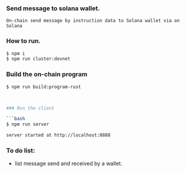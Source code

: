 ### Send message to solana wallet.

    On-chain send message by instruction data to Solana wallet via on Solana


### How to run.

```bash
$ npm i
$ npm run cluster:devnet
```
### Build the on-chain program


```bash
$ npm run build:program-rust



### Run the client

```bash
$ npm run server

server started at http://localhost:8888

```

### To do list:
* list message send and received by a wallet. 
